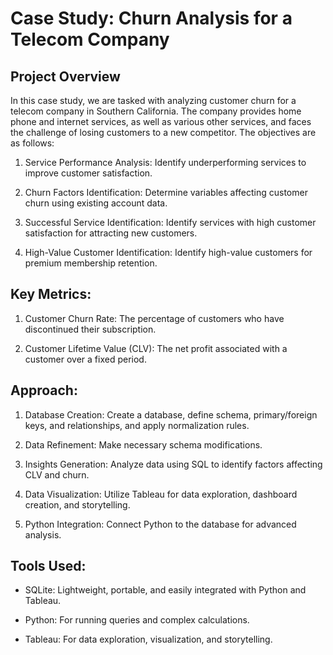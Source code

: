 # Case Study: Churn Analysis for a Telecom Company

## Project Overview

In this case study, we are tasked with analyzing customer churn for a telecom company in Southern California. The company provides home phone and internet services, as well as various other services, and faces the challenge of losing customers to a new competitor. The objectives are as follows:

1. Service Performance Analysis: Identify underperforming services to improve customer satisfaction.

2. Churn Factors Identification: Determine variables affecting customer churn using existing account data.

3. Successful Service Identification: Identify services with high customer satisfaction for attracting new customers.

4. High-Value Customer Identification: Identify high-value customers for premium membership retention.

## Key Metrics:

1. Customer Churn Rate: The percentage of customers who have discontinued their subscription.

2. Customer Lifetime Value (CLV): The net profit associated with a customer over a fixed period.

## Approach:

1. Database Creation: Create a database, define schema, primary/foreign keys, and relationships, and apply normalization rules.

2. Data Refinement: Make necessary schema modifications.

3. Insights Generation: Analyze data using SQL to identify factors affecting CLV and churn.

4. Data Visualization: Utilize Tableau for data exploration, dashboard creation, and storytelling.

5. Python Integration: Connect Python to the database for advanced analysis.

## Tools Used:

- SQLite: Lightweight, portable, and easily integrated with Python and Tableau.

- Python: For running queries and complex calculations.

- Tableau: For data exploration, visualization, and storytelling.

